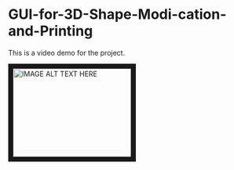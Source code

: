 # GUI-for-3D-Shape-Modi-cation-and-Printing
This is a video demo for the project.

<a href="http://www.youtube.com/watch?feature=player_embedded&v=reia9jfJZPk&t=8s
" target="_blank"><img src="http://img.youtube.com/vi/reia9jfJZPk&t=8s/0.jpg" 
alt="IMAGE ALT TEXT HERE" width="240" height="180" border="10" /></a>
